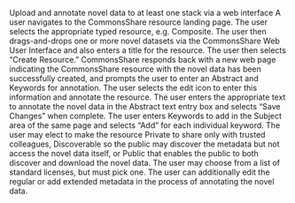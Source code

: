 Upload and annotate novel data to at least one stack via a web interface
A user navigates to the CommonsShare resource landing page.  The user selects the appropriate typed resource, e.g. Composite.  The user then drags-and-drops one or more novel datasets via the CommonsShare Web User Interface and also enters a title for the resource.  The user then selects “Create Resource.”  CommonsShare responds back with a new web page indicating the CommonsShare resource with the novel data has been successfully created, and prompts the user to enter an Abstract and Keywords for annotation.  The user selects the edit icon to enter this information and annotate the resource.  The user enters the appropriate text to annotate the novel data in the Abstract text entry box and selects “Save Changes” when complete.  The user enters Keywords to add in the Subject area of the same page and selects “Add” for each individual keyword. The user may elect to make the resource Private to share only with trusted colleagues, Discoverable so the public may discover the metadata but not access the novel data itself, or Public that enables the public to both discover and download the novel data.  The user may choose from a list of standard licenses, but must pick one. The user can additionally edit the regular or add extended metadata in the process of annotating the novel data.

